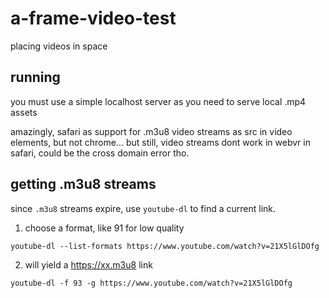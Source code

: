 # a-frame-video-test
placing videos in space

## running
you must use a simple localhost server as you need to serve local .mp4 assets

amazingly, safari as support for .m3u8 video streams as src in video elements, but not chrome... but still, video streams dont work in webvr in safari, could be the cross domain error tho.

## getting .m3u8 streams
since `.m3u8` streams expire, use `youtube-dl` to find a current link.

1. choose a format, like 91 for low quality
```
youtube-dl --list-formats https://www.youtube.com/watch?v=21X5lGlDOfg
```

2. will yield a https://xx.m3u8 link
```
youtube-dl -f 93 -g https://www.youtube.com/watch?v=21X5lGlDOfg
```
